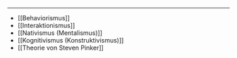 ___
- [[Behaviorismus]]
- [[Interaktionismus]]
- [[Nativismus (Mentalismus)]]
- [[Kognitivismus (Konstruktivismus)]]
- [[Theorie von Steven Pinker]]

